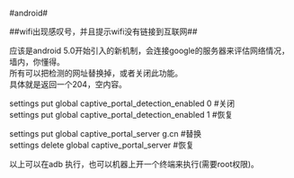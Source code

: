 #android#

##wifi出现感叹号，并且提示wifi没有链接到互联网##

应该是android 5.0开始引入的新机制，会连接google的服务器来评估网络情况，墙内，你懂得。  
所有可以把检测的网址替换掉，或者关闭此功能。  
具体就是返回一个204，空内容。  

settings put global captive_portal_detection_enabled 0   #关闭  
settings put global captive_portal_detection_enabled 1   #恢复  

settings put global captive_portal_server g.cn           #替换    
settings delete global captive_portal_server             #恢复   

以上可以在adb 执行，也可以机器上开一个终端来执行(需要root权限)。  


